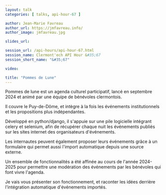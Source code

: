 ```yaml
---
layout: talk
categories: [ talks, api-hour-67 ]

author: Jean-Marie Favreau
author_url: https://jmfavreau.info/
author_image: jmfavreau.jpg

slides_url:

session_url: /api-hours/api-hour-67.html
session_name: Clermont'ech API Hour &#35;67
session_short_name: "&#35;67"

video:

title: "Pommes de Lune"
---
```



Pommes de lune est un agenda culturel participatif, lancé en septembre 2024 et animé par une équipe de bénévoles clermontois.

Il couvre le Puy-de-Dôme, et intègre à la fois les événements institutionnels et les propositions plus indépendantes.

Développé en python/django, il s'appuie sur une pile logicielle intégrant celery et selenium, afin de récupérer chaque nuit les événements publiés sur les sites internet des organisateurs d'événements.

Les internautes peuvent également proposer leurs événements grâce à un formulaire qui permet aussi l'import automatique depuis une source externe.

Un ensemble de fonctionnalités a été affinée au cours de l'année 2024-2025 pour permettre une modération des événements par les bénévoles qui font vivre l'agenda.

Je vais vous présenter son fonctionnement, et raconter les idées derrière l'intégration automatique d'événements importés.